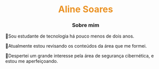 <h1 align="center" style="color: #EB9326">Aline Soares</h1>


</div>
<h3 align=center>Sobre mim</h3> 

<p>
🔹Sou estudante de tecnologia há pouco menos de dois anos.
</p>

<p>
🔹Atualmente estou revisando os conteúdos da área que me formei.
</p>

<p>
🔹Despertei um grande interesse pela área de segurança cibernética, e estou me aperfeiçoando.
</p> 
